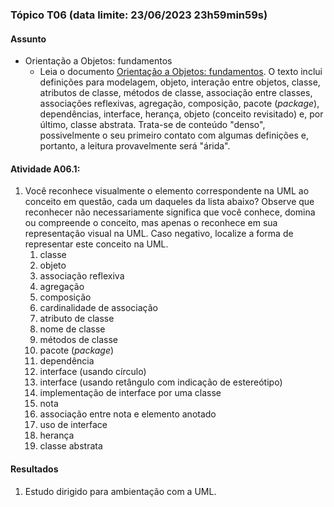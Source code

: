 ### Tópico T06 (data limite: **23/06/2023 23h59min59s**)

#### Assunto

- Orientação a Objetos: fundamentos
  - Leia o documento [Orientação a Objetos: fundamentos](./fundamentos.md).
    O texto inclui definições para modelagem, objeto, interação entre objetos, classe, atributos de classe, métodos de classe, associação entre classes, associações reflexivas, agregação, composição, pacote (_package_), dependências,
    interface, herança, objeto (conceito revisitado) e, por último, classe abstrata. Trata-se de conteúdo "denso", possivelmente o seu primeiro contato com algumas definições e, portanto, a leitura provavelmente será "árida".

#### Atividade A06.1:

1. Você reconhece visualmente o elemento correspondente na UML ao conceito em questão, cada um daqueles da lista abaixo? Observe que reconhecer não necessariamente significa que você conhece, domina ou compreende o conceito, mas apenas o reconhece em sua representação visual na UML. Caso negativo, localize a forma de representar este conceito na UML.
   1. classe
   1. objeto
   1. associação reflexiva
   1. agregação
   1. composição
   1. cardinalidade de associação
   1. atributo de classe
   1. nome de classe
   1. métodos de classe
   1. pacote (_package_)
   1. dependência
   1. interface (usando círculo)
   1. interface (usando retângulo com indicação de estereótipo)
   1. implementação de interface por uma classe
   1. nota
   1. associação entre nota e elemento anotado
   1. uso de interface
   1. herança
   1. classe abstrata

#### Resultados

1. Estudo dirigido para ambientação com a UML.
